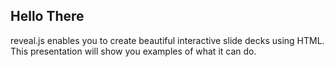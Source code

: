 ---
---

## Hello There

reveal.js enables you to create beautiful interactive slide decks using HTML.
This presentation will show you examples of what it can do.

